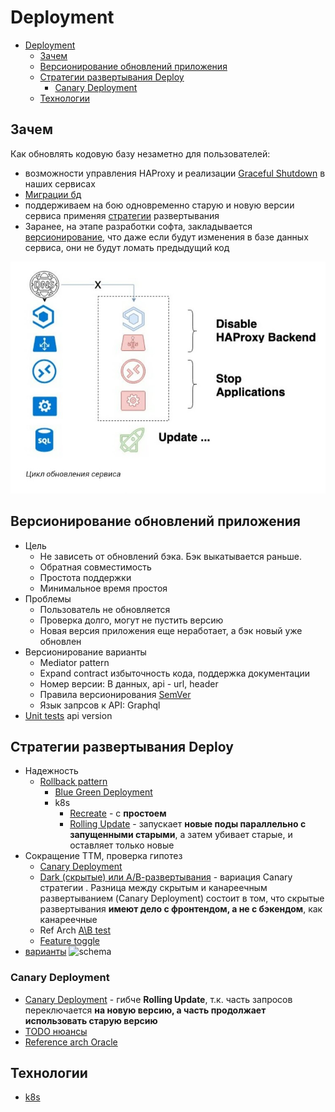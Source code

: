 # Deployment

- [Deployment](#deployment)
  - [Зачем](#зачем)
  - [Версионирование обновлений приложения](#версионирование-обновлений-приложения)
  - [Стратегии развертывания Deploy](#стратегии-развертывания-deploy)
    - [Canary Deployment](#canary-deployment)
  - [Технологии](#технологии)

## Зачем

Как обновлять кодовую базу незаметно для пользователей:

- возможности управления HAProxy и реализации [Graceful Shutdown](graceful.shutdown.md) в наших сервисах
- [Миграции бд](./migration.db.md)
- поддерживаем на бою одновременно старую и новую версии сервиса применяя [стратегии](#стратегии-развертывания-deploy) развертывания
- Заранее, на этапе разработки софта, закладывается [версионирование](#версионирование-обновлений-приложения), что даже если будут изменения в базе данных сервиса, они не будут ломать предыдущий код

![scheme](../../../img/pattern/deploy/deploy.update.jpg)

## Версионирование обновлений приложения

- Цель
  - Не зависеть от обновлений бэка. Бэк выкатывается раньше.
  - Обратная совместимость
  - Простота поддержки
  - Минимальное время простоя
- Проблемы
  - Пользователь не обновляется
  - Проверка долго, могут не пустить версию
  - Новая версия приложения еще неработает, а бэк новый уже обновлен
- Версионирование варианты
  - Mediator pattern
  - Expand contract избыточность кода, поддержка документации
  - Номер версии: В данных, api - url, header
  - Правила версионирования [SemVer](https://semver.org/lang/ru/)
  - Язык запрсов к API: Graphql
- [Unit tests](../test.md) api version
  
## Стратегии развертывания Deploy

- Надежность
  - [Rollback pattern](./pattern.rollback.md)
  	- [Blue Green Deployment](./pattern.rollback.md#blue-green-deployment)
  	- k8s
  		- [Recreate](https://rtfm.co.ua/kubernetes-tipy-deployment-strategies-i-argo-rollouts/) - с __простоем__
  		- [Rolling Update](https://rtfm.co.ua/kubernetes-tipy-deployment-strategies-i-argo-rollouts/) - запускает __новые поды параллельно с запущенными старыми__, а затем убивает старые, и оставляет только новые
- Сокращение TTM, проверка гипотез
	- [Canary Deployment](#canary-deployment)
	- [Dark (скрытые) или А/В-развертывания](https://temofeev.ru/info/articles/strategii-deploya-v-kubernetes-rolling-recreate-blue-green-canary-dark-a-b-testirovanie/) - вариация Canary стратегии . Разница между скрытым и канареечным развертыванием (Canary Deployment) состоит в том, что скрытые развертывания __имеют дело с фронтендом, а не с бэкендом__, как канареечные
	- Ref Arch [A\B test](../../ref/abtesting.md)
	- [Feature toggle](../development/feature.toggle.md)
- [варианты](https://blog.bytebytego.com/i/98040721/what-is-the-process-for-deploying-changes-to-production) ![schema](https://substackcdn.com/image/fetch/w_1456,c_limit,f_webp,q_auto:good,fl_progressive:steep/https%3A%2F%2Fsubstack-post-media.s3.amazonaws.com%2Fpublic%2Fimages%2F58c6a2b8-33c2-4094-b07c-b644227b1b20_3546x4233.jpeg)

### Canary Deployment

- [Canary Deployment](https://martinfowler.com/bliki/CanaryRelease.html) - гибче __Rolling Update__, т.к. часть запросов переключается __на новую версию, а часть продолжает использовать старую версию__
- [TODO нюансы](https://habr.com/ru/company/oleg-bunin/blog/493026/)
- [Reference arch Oracle](https://docs.oracle.com/en/solutions/mod-app-deploy-strategies-oci/index.html#GUID-2207DEDA-718D-4264-B851-144EBF0E57CF)

## Технологии

- [k8s](../../../technology/ci-cd/k8s.md)
